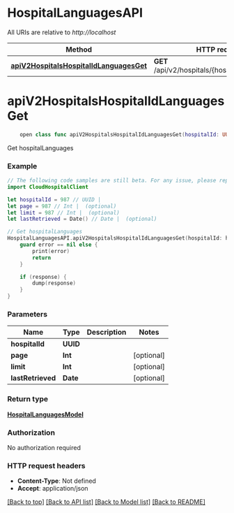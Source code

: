 # HospitalLanguagesAPI

All URIs are relative to *http://localhost*

Method | HTTP request | Description
------------- | ------------- | -------------
[**apiV2HospitalsHospitalIdLanguagesGet**](HospitalLanguagesAPI.md#apiv2hospitalshospitalidlanguagesget) | **GET** /api/v2/hospitals/{hospitalId}/languages | Get hospitalLanguages


# **apiV2HospitalsHospitalIdLanguagesGet**
```swift
    open class func apiV2HospitalsHospitalIdLanguagesGet(hospitalId: UUID, page: Int? = nil, limit: Int? = nil, lastRetrieved: Date? = nil, completion: @escaping (_ data: HospitalLanguagesModel?, _ error: Error?) -> Void)
```

Get hospitalLanguages

### Example
```swift
// The following code samples are still beta. For any issue, please report via http://github.com/OpenAPITools/openapi-generator/issues/new
import CloudHospitalClient

let hospitalId = 987 // UUID | 
let page = 987 // Int |  (optional)
let limit = 987 // Int |  (optional)
let lastRetrieved = Date() // Date |  (optional)

// Get hospitalLanguages
HospitalLanguagesAPI.apiV2HospitalsHospitalIdLanguagesGet(hospitalId: hospitalId, page: page, limit: limit, lastRetrieved: lastRetrieved) { (response, error) in
    guard error == nil else {
        print(error)
        return
    }

    if (response) {
        dump(response)
    }
}
```

### Parameters

Name | Type | Description  | Notes
------------- | ------------- | ------------- | -------------
 **hospitalId** | **UUID** |  | 
 **page** | **Int** |  | [optional] 
 **limit** | **Int** |  | [optional] 
 **lastRetrieved** | **Date** |  | [optional] 

### Return type

[**HospitalLanguagesModel**](HospitalLanguagesModel.md)

### Authorization

No authorization required

### HTTP request headers

 - **Content-Type**: Not defined
 - **Accept**: application/json

[[Back to top]](#) [[Back to API list]](../README.md#documentation-for-api-endpoints) [[Back to Model list]](../README.md#documentation-for-models) [[Back to README]](../README.md)

